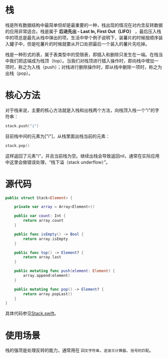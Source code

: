 # 栈
栈是所有数据结构中最简单但却是最重要的一种，栈出现的情况在对内含反转数据的应用非常适合。栈是属于 **后进先出 - Last In, First Out（LIFO）** ，最后压入栈中的项总是最先从栈中弹出的项，生活中举个例子说明下，装薯片的时候按顺序装入罐子中，但是吃薯片的时候就要从开口处把最后一个装入的薯片先吃掉。

栈是一种形式的表，属于表类型中的受限表，即插入和删除只发生在一端。在栈当中我们把这端成为栈顶（top）。当我们对栈顶进行插入操作时，即向栈中增加一项时，称之为入栈（push）；对栈进行删除操作时，即从栈中删除一项时，称之为出栈（pop）。

# 核心方法
对于栈来说，主要的核心方法就是入栈和出栈两个方法，向栈顶入栈一个"i"的字符串：
```swift
stack.push("i")
```
目前栈中间的元素为["i"]，从栈里面出栈当前的元素：
```swift
stack.pop()
```
这样返回了元素"i"，并且当前栈为空。继续出栈会导致返回nil，通常在实际应用中这里会做错误处理，“栈下溢（stack underflow）”。

# 源代码
```swift
public struct Stack<Element> {

    private var array = Array<Element>()

    public var count: Int {
        return array.count
    }

    public func isEmpty() -> Bool {
        return array.isEmpty
    }

    public func top() -> Element? {
        return array.last
    }

    public mutating func push(element: Element) {
        array.append(element)
    }

    public mutating func pop() -> Element? {
        return array.popLast()
    }
}
```

具体代码参见[Stack.swift](https://github.com/yeziahehe/Algorithm.swift/blob/master/Stack/Stack.swift)。

# 使用场景
栈的强项是处理反转的能力，通常用在 `回文字符串`、`逆波兰计算器`、`括号的匹配`。
